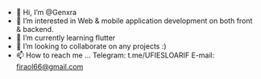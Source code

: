 - 👋 Hi, I’m @Genxra
- 👀 I’m interested in Web & mobile application development on both front & backend.
- 🌱 I’m currently learning flutter
- 💞️ I’m looking to collaborate on any projects :)
- 📫 How to reach me ...
Telegram: t.me/UFIESLOARIF
E-mail: firaol66@gmail.com

<!---
Gener4lX/Gener4lX is a ✨ special ✨ repository because its `README.md` (this file) appears on your GitHub profile.
You can click the Preview link to take a look at your changes.
--->
